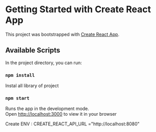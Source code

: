 # Getting Started with Create React App

This project was bootstrapped with [Create React App](https://github.com/facebook/create-react-app).

## Available Scripts

In the project directory, you can run:

### `npm install`
Instal all library of project

### `npm start`

Runs the app in the development mode.\
Open [http://localhost:3000](http://localhost:3000) to view it in your browser



Create ENV : CREATE_REACT_API_URL ="http://localhost:8080"
